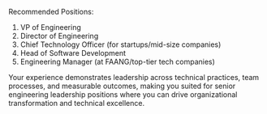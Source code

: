 Recommended Positions:

1. VP of Engineering
2. Director of Engineering
3. Chief Technology Officer (for startups/mid-size companies)
4. Head of Software Development
5. Engineering Manager (at FAANG/top-tier tech companies)

Your experience demonstrates leadership across technical practices, team processes, and measurable outcomes, making you suited for senior engineering leadership positions where you can drive organizational transformation and technical excellence.